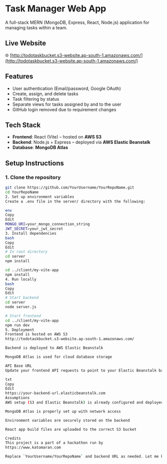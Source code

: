 # Task Manager Web App

A full-stack MERN (MongoDB, Express, React, Node.js) application for managing tasks within a team.

## Live Website

🌐 [http://todotaskbucket.s3-website.ap-south-1.amazonaws.com/](http://todotaskbucket.s3-website.ap-south-1.amazonaws.com/)

## Features

- User authentication (Email/password, Google OAuth)
- Create, assign, and delete tasks
- Task filtering by status
- Separate views for tasks assigned by and to the user
- GitHub login removed due to requirement changes

## Tech Stack

- **Frontend**: React (Vite) – hosted on **AWS S3**
- **Backend**: Node.js + Express – deployed via **AWS Elastic Beanstalk**
- **Database**: **MongoDB Atlas**

## Setup Instructions

### 1. Clone the repository

```bash
git clone https://github.com/YourUsername/YourRepoName.git
cd YourRepoName
2. Set up environment variables
Create a .env file in the server/ directory with the following:

env
Copy
Edit
MONGO_URI=your_mongo_connection_string
JWT_SECRET=your_jwt_secret
3. Install dependencies
bash
Copy
Edit
# In root directory
cd server
npm install

cd ../client/my-vite-app
npm install
4. Run locally
bash
Copy
Edit
# Start backend
cd server
node server.js

# Start frontend
cd ../client/my-vite-app
npm run dev
5. Deployment
Frontend is hosted on AWS S3
http://todotaskbucket.s3-website.ap-south-1.amazonaws.com/

Backend is deployed to AWS Elastic Beanstalk

MongoDB Atlas is used for cloud database storage

API Base URL
Update your frontend API requests to point to your Elastic Beanstalk backend URL like:

txt
Copy
Edit
https://your-backend-url.elasticbeanstalk.com
Assumptions
AWS setup (S3 and Elastic Beanstalk) is already configured and deployed

MongoDB Atlas is properly set up with network access

Environment variables are securely stored on the backend

React app build files are uploaded to the correct S3 bucket

Credits
This project is a part of a hackathon run by
https://www.katomaran.com

Replace `YourUsername/YourRepoName` and backend URL as needed. Let me know if you want the backend deployed URL added too.






